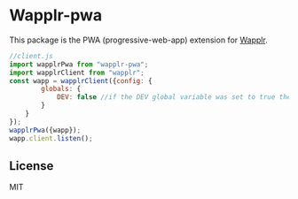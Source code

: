 # Wapplr-pwa

This package is the PWA (progressive-web-app) extension for [Wapplr](https://github.com/wapplr/wapplr).

```js
//client.js
import wapplrPwa from "wapplr-pwa";
import wapplrClient from "wapplr";
const wapp = wapplrClient({config: {
        globals: {
            DEV: false //if the DEV global variable was set to true the PWA clear cache when the page loading.
        }
    }
});
wapplrPwa({wapp});
wapp.client.listen();
```

## License

MIT
